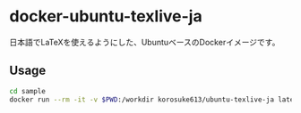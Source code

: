 # docker-ubuntu-texlive-ja

日本語でLaTeXを使えるようにした、UbuntuベースのDockerイメージです。

## Usage

```bash
cd sample
docker run --rm -it -v $PWD:/workdir korosuke613/ubuntu-texlive-ja latexmk sample.tex
```
